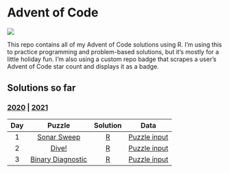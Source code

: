 
<!-- README.md is generated from README.Rmd. Please edit that file -->

# Advent of Code

<!-- badges: start -->

![](https://img.shields.io/badge/2021%20star%20count-@_jwinget%206*-green.svg)
<!-- badges: end -->

This repo contains all of my Advent of Code solutions using R. I’m using
this to practice programming and problem-based solutions, but it’s
mostly for a little holiday fun. I’m also using a custom repo badge that
scrapes a user’s Advent of Code star count and displays it as a badge.

## Solutions so far

### [2020](R/2020) \| [2021](R/2021)

| Day |                          Puzzle                          |      Solution       |                Data                 |
|:---:|:--------------------------------------------------------:|:-------------------:|:-----------------------------------:|
|  1  |    [Sonar Sweep](https://adventofcode.com/2021/day/1)    | [R](R/2021/day01.R) | [Puzzle input](data/2021/day01.txt) |
|  2  |       [Dive!](https://adventofcode.com/2021/day/2)       | [R](R/2021/day02.R) | [Puzzle input](data/2021/day02.txt) |
|  3  | [Binary Diagnostic](https://adventofcode.com/2021/day/3) | [R](R/2021/day03.R) | [Puzzle input](data/2021/day03.txt) |
